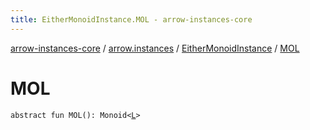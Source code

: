 ```yaml
---
title: EitherMonoidInstance.MOL - arrow-instances-core
---
```


[arrow-instances-core](../../index.html) / [arrow.instances](../index.html) / [EitherMonoidInstance](index.html) / [MOL](./-m-o-l.html)

# MOL

`abstract fun MOL(): Monoid<`[`L`](index.html#L)`>`